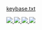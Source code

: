 [keybase.txt](https://nebali.blockaid.fund/keybase.txt)

<a title="Keybase" target="_blank" href="https://keybase.io/nebali">
  <img src="https://badgen.net/keybase/pgp/nebali">
</a>

<a title="Keybase" target="_blank" href="#">
  <img src="https://badgen.net/badge/OMG%20bounty/01?list=1">
</a>

<a title="Keybase" target="_blank" href="#">
  <img src="https://badgen.net/badge/OMG%20bounty/02?list=1">
</a>

<a title="Keybase" target="_blank" href="#">
  <img src="https://badgen.net/badge/OMG%20bounty/03?list=1">
</a>
